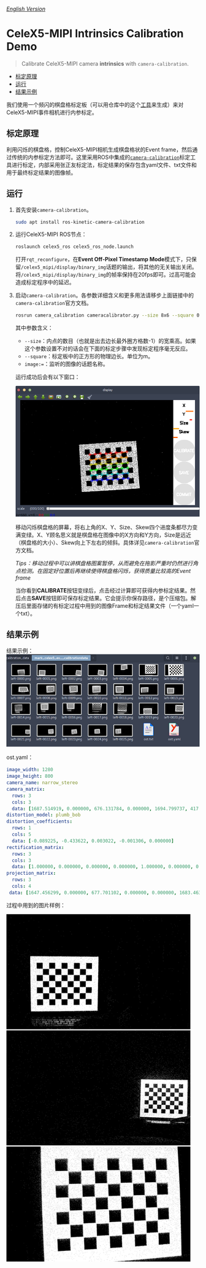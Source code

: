 *[English Version](README.md)*

# CeleX5-MIPI Intrinsics Calibration Demo

> Calibrate CeleX5-MIPI camera **intrinsics** with `camera-calibration`.

- [标定原理](#标定原理)
- [运行](#运行)
- [结果示例](#结果示例)

我们使用一个频闪的棋盘格标定板（可以用仓库中的这个[工具](../pattern/)来生成）来对CeleX5-MIPI事件相机进行内参标定。

## 标定原理

利用闪烁的棋盘格，控制CeleX5-MIPI相机生成棋盘格状的Event frame，然后通过传统的内参标定方法即可。这里采用ROS中集成的[`camera-calibration`](http://wiki.ros.org/camera_calibration/Tutorials/MonocularCalibration)标定工具进行标定，内部采用张正友标定法，标定结果的保存包含yaml文件、txt文件和用于最终标定结果的图像帧。

## 运行

1. 首先安装`camera-calibration`。

   ```bash
   sudo apt install ros-kinetic-camera-calibration
   ```

2. 运行CeleX5-MIPI ROS节点：

   ```bash
   roslaunch celex5_ros celex5_ros_node.launch
   ```

   打开`rqt_reconfigure`，在**Event Off-Pixel Timestamp Mode**模式下，只保留`/celex5_mipi/display/binary_img`话题的输出，将其他的无关输出关闭。将`/celex5_mipi/display/binary_img`的帧率保持在20fps即可。过高可能会造成标定程序中的延迟。

3. 启动`camera-calibration`。各参数详细含义和更多用法请移步上面链接中的`camera-calibration`官方文档。

   ```bash
   rosrun camera_calibration cameracalibrator.py --size 8x6 --square 0.0212 image:=/celex5_mipi/display/binary_img
   ```

   其中参数含义：

   - `--size`：内点的数目（也就是出去边长最外圈方格数-1）的宽乘高。如果这个参数设置不对的话会在下面的标定步骤中发现标定程序毫无反应。
   - `--square`：标定板中的正方形的物理边长。单位为m。
   - `image:=`：监听的图像的话题名称。

   运行成功后会有以下窗口：

   <img src="assets/Screenshot from 2020-02-04 23-11-53.png" style="zoom:80%;" />

   移动闪烁棋盘格的屏幕，将右上角的X、Y、Size、Skew四个进度条都尽力变满变绿。X、Y顾名思义就是棋盘格在图像中的X方向和Y方向，Size是远近（棋盘格的大小）、Skew向上下左右的倾斜。具体详见`camera-calibration`官方文档。

   *Tips：移动过程中可以讲棋盘格图案暂停，从而避免在拖影严重时仍然进行角点检测。在固定好位置后再继续使得棋盘格闪烁，获得质量比较高的Event frame*

   当你看到**CALIBRATE**按钮变绿后，点击经过计算即可获得内参标定结果。然后点击**SAVE**按钮即可保存标定结果。它会提示你保存路径，是个压缩包。解压后里面存储的有标定过程中用到的图像Frame和标定结果文件（一个yaml一个txt）。

## 结果示例

结果示例：
<img src="assets/Screenshot from 2020-02-04 23-28-25.png" style="zoom:100%;" />

ost.yaml：

   ```yaml
   image_width: 1280
   image_height: 800
   camera_name: narrow_stereo
   camera_matrix:
     rows: 3
     cols: 3
     data: [1687.514919, 0.000000, 676.131784, 0.000000, 1694.799737, 417.348889, 0.000000, 0.000000, 1.000000]
   distortion_model: plumb_bob
   distortion_coefficients:
     rows: 1
     cols: 5
     data: [-0.089225, -0.433622, 0.003022, -0.001306, 0.000000]
   rectification_matrix:
     rows: 3
     cols: 3
     data: [1.000000, 0.000000, 0.000000, 0.000000, 1.000000, 0.000000, 0.000000, 0.000000, 1.000000]
   projection_matrix:
     rows: 3
     cols: 4
    data: [1647.456299, 0.000000, 677.701102, 0.000000, 0.000000, 1683.463867, 418.507924, 0.000000, 0.000000, 0.000000, 1.000000, 0.000000]
   ```

过程中用到的图片样例：

   <img src="assets/left-0013.png" height="300" />

   <img src="assets/left-0021.png" height="300" />

   <img src="assets/left-0006.png" height="300" />
